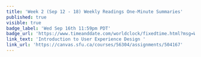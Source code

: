 ```yaml
---
title: 'Week 2 (Sep 12 - 18) Weekly Readings One-Minute Summaries'
published: true
visible: true
badge_label: 'Wed Sep 16th 11:59pm PDT'
badge_url: 'https://www.timeanddate.com/worldclock/fixedtime.html?msg=Week+2+%28Sep+12+-+18%29+Weekly+Readings+One-Minute+Summaries+Due+Date&iso=20200916T2359&p1=256'
link_text: 'Introduction to User Experience Design '
link_url: 'https://canvas.sfu.ca/courses/56304/assignments/504167'
---
```

